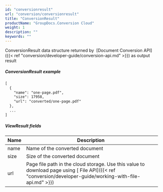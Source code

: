 ```yaml
---
id: "conversionresult"
url: "conversion/conversionresult"
title: "ConversionResult"
productName: "GroupDocs.Conversion Cloud"
weight: 1
description: ""
keywords: ""
---
```

ConversionResult data structure returned by  [Document Conversion API]({{< ref "conversion/developer-guide/conversion-api.md" >}}) as output result

##### ConversionResult example #####

```html
[
  {
    "name": "one-page.pdf",
    "size": 17958,
    "url": "converted/one-page.pdf"
  },
  ...
]
```

##### ViewResult fields #####

|Name|Description
|---|---
|name|Name of the converted document
|size|Size of the converted document
|url|Page file path in the cloud storage. Use this value to download page using [ File API]({{< ref "conversion/developer-guide/working-with-file-api.md" >}})
